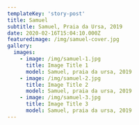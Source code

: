 ```yaml
---
templateKey: 'story-post'
title: Samuel
subtitle: Samuel, Praia da Ursa, 2019
date: 2020-02-16T15:04:10.000Z
featuredimage: /img/samuel-cover.jpg
gallery:
  images:
    - image: /img/samuel-1.jpg
      title: Image Title 1
      model: Samuel, praia da ursa, 2019
    - image: /img/samuel-2.jpg
      title: Image Title 2
      model: Samuel, praia da ursa, 2019
    - image: /img/samuel-3.jpg
      title: Image Title 3
      model: Samuel, praia da ursa, 2019
---
```


